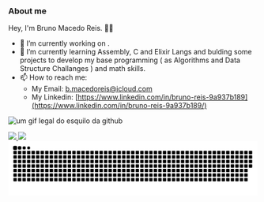 ### About me
Hey, I'm Bruno Macedo Reis. :man_technologist:

- 🔭 I’m currently working on .
- 🌱 I’m currently learning Assembly, C and Elixir Langs and bulding some projects to develop my base programming ( as Algorithms and Data Structure Challanges ) and math skills.
- 📫 How to reach me:
  - My Email: [b.macedoreis@icloud.com](mailto:b.macedoreis@icloud.com)
  - My Linkedin: [https://www.linkedin.com/in/bruno-reis-9a937b189](https://www.linkedin.com/in/bruno-reis-9a937b189/)
 
![um gif legal do esquilo da github](https://media3.giphy.com/media/NytMLKyiaIh6VH9SPm/giphy.gif?cid=790b76117ef37ed33363199189e489b479e1187211fe96a0&rid=giphy.gif&ct=g)


<div>
  <a href="https://github.com/brunoreis-dev">
  <img height="200em" src="https://github-readme-stats.vercel.app/api?username=brunoreis-dev&show_icons=true&theme=monokai&include_all_commits=true&count_private=true"/>
  <img height="200em" src="https://github-readme-stats.vercel.app/api/top-langs/?username=brunoreis-dev&layout=compact&langs_count=10&theme=monokai"/>
  </a>
</div>

<div>
  <img src="./snake.svg" />
</div>

